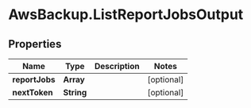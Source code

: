 # AwsBackup.ListReportJobsOutput

## Properties

Name | Type | Description | Notes
------------ | ------------- | ------------- | -------------
**reportJobs** | **Array** |  | [optional] 
**nextToken** | **String** |  | [optional] 


